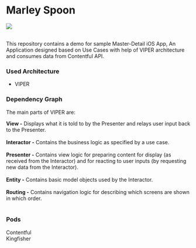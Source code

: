 # Marley Spoon

![](marleySpoon.png) <br />

<br />
This repository contains a demo for sample Master-Detail iOS App, An Application designed based on Use Cases with help of VIPER architecture and consumes data from Contentful API.

### Used Architecture
- VIPER

### Dependency Graph

The main parts of VIPER are:

**View -** Displays what it is told to by the Presenter and relays user input back to the Presenter. <br /><br />
**Interactor -** Contains the business logic as specified by a use case. <br /><br />
**Presenter -** Contains view logic for preparing content for display (as received from the Interactor) and for reacting to user inputs (by requesting new data from the Interactor). <br /><br />
**Entity -** Contains basic model objects used by the Interactor. <br /><br />
**Routing -** Contains navigation logic for describing which screens are shown in which order. <br /><br />


### Pods

Contentful <br />
Kingfisher  <br />
